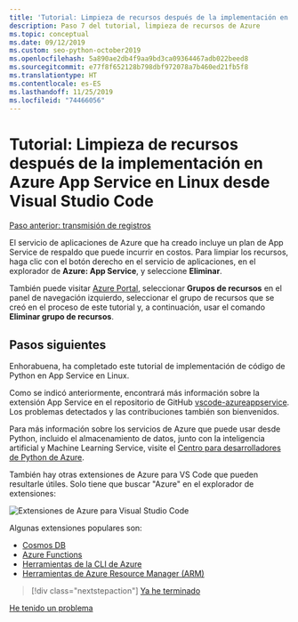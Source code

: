 ```yaml
---
title: 'Tutorial: Limpieza de recursos después de la implementación en Azure App Service en Linux desde Visual Studio Code'
description: Paso 7 del tutorial, limpieza de recursos de Azure
ms.topic: conceptual
ms.date: 09/12/2019
ms.custom: seo-python-october2019
ms.openlocfilehash: 5a890ae2db4f9aa9bd3ca09364467adb022beed8
ms.sourcegitcommit: e77f8f652128b798dbf972078a7b460ed21fb5f8
ms.translationtype: HT
ms.contentlocale: es-ES
ms.lasthandoff: 11/25/2019
ms.locfileid: "74466056"
---
```

# <a name="tutorial-clean-up-resources-after-deploying-to-azure-app-service-on-linux-from-visual-studio-code"></a>Tutorial: Limpieza de recursos después de la implementación en Azure App Service en Linux desde Visual Studio Code

[Paso anterior: transmisión de registros](tutorial-deploy-app-service-on-linux-06.md)

El servicio de aplicaciones de Azure que ha creado incluye un plan de App Service de respaldo que puede incurrir en costos. Para limpiar los recursos, haga clic con el botón derecho en el servicio de aplicaciones, en el explorador de **Azure: App Service**, y seleccione **Eliminar**.

También puede visitar [Azure Portal](https://portal.azure.com), seleccionar **Grupos de recursos** en el panel de navegación izquierdo, seleccionar el grupo de recursos que se creó en el proceso de este tutorial y, a continuación, usar el comando **Eliminar grupo de recursos**.

## <a name="next-steps"></a>Pasos siguientes

Enhorabuena, ha completado este tutorial de implementación de código de Python en App Service en Linux.

Como se indicó anteriormente, encontrará más información sobre la extensión App Service en el repositorio de GitHub [vscode-azureappservice](https://github.com/Microsoft/vscode-azureappservice). Los problemas detectados y las contribuciones también son bienvenidos.

Para más información sobre los servicios de Azure que puede usar desde Python, incluido el almacenamiento de datos, junto con la inteligencia artificial y Machine Learning Service, visite el [Centro para desarrolladores de Python de Azure](https://docs.microsoft.com/python/azure/?view=azure-python).

También hay otras extensiones de Azure para VS Code que pueden resultarle útiles. Solo tiene que buscar "Azure" en el explorador de extensiones:

![Extensiones de Azure para Visual Studio Code](media/deploy-containers/azure-extensions-for-visual-studio-code.png)

Algunas extensiones populares son:

- [Cosmos DB](https://marketplace.visualstudio.com/items?itemName=ms-azuretools.vscode-cosmosdb)
- [Azure Functions](https://marketplace.visualstudio.com/items?itemName=ms-azuretools.vscode-azurefunctions)
- [Herramientas de la CLI de Azure](https://marketplace.visualstudio.com/items?itemName=ms-vscode.azurecli)
- [Herramientas de Azure Resource Manager (ARM)](https://marketplace.visualstudio.com/items?itemName=msazurermtools.azurerm-vscode-tools)

> [!div class="nextstepaction"]
> [Ya he terminado](https://docs.microsoft.com/python/azure/?view=azure-python) 

[He tenido un problema](https://www.research.net/r/PWZWZ52?tutorial=vscode-appservice-python&step=07-clean-up-resources)
